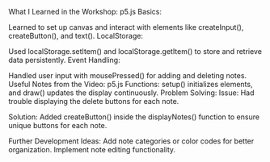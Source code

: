 What I Learned in the Workshop:
p5.js Basics:

Learned to set up canvas and interact with elements like createInput(), createButton(), and text().
LocalStorage:

Used localStorage.setItem() and localStorage.getItem() to store and retrieve data persistently.
Event Handling:

Handled user input with mousePressed() for adding and deleting notes.
Useful Notes from the Video:
p5.js Functions:
setup() initializes elements, and draw() updates the display continuously.
Problem Solving:
Issue:
Had trouble displaying the delete buttons for each note.

Solution:
Added createButton() inside the displayNotes() function to ensure unique buttons for each note.

Further Development Ideas:
Add note categories or color codes for better organization.
Implement note editing functionality.

